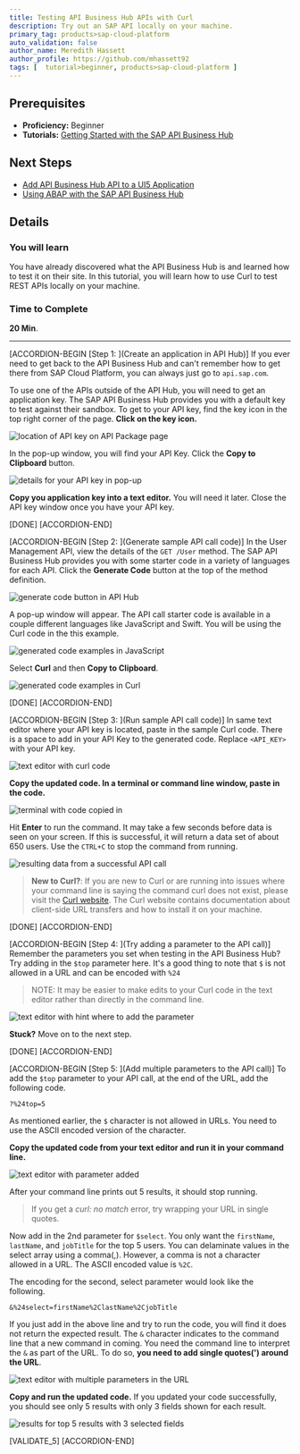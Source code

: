 ```yaml
---
title: Testing API Business Hub APIs with Curl
description: Try out an SAP API locally on your machine.
primary_tag: products>sap-cloud-platform
auto_validation: false
author_name: Meredith Hassett
author_profile: https://github.com/mhassett92
tags: [  tutorial>beginner, products>sap-cloud-platform ]
---
```

## Prerequisites  
 - **Proficiency:** Beginner
 - **Tutorials:** [Getting Started with the SAP API Business Hub](https://developers.sap.com/tutorials/hcp-abh-getting-started.html)

## Next Steps
 - [Add API Business Hub API to a UI5 Application](https://developers.sap.com/tutorials/hcp-abh-api-ui5-app.html)
 - [Using ABAP with the SAP API Business Hub](https://developers.sap.com/tutorials/hcp-abh-abap.html)

## Details
### You will learn  
You have already discovered what the API Business Hub is and learned how to test it on their site. In this tutorial, you will learn how to use Curl to test REST APIs locally on your machine.


### Time to Complete
**20 Min**.

---

[ACCORDION-BEGIN [Step 1: ](Create an application in API Hub)]
If you ever need to get back to the API Business Hub and can't remember how to get there from SAP Cloud Platform, you can always just go to `api.sap.com`.

To use one of the APIs outside of the API Hub, you will need to get an application key. The SAP API Business Hub provides you with a default key to test against their sandbox. To get to your API key, find the key icon in the top right corner of the page. **Click on the key icon.**

![location of API key on API Package page](4.png)

In the pop-up window, you will find your API Key. Click the **Copy to Clipboard** button.

![details for your API key in pop-up](5.png)

**Copy you application key into a text editor.** You will need it later. Close the API key window once you have your API key.

[DONE]
[ACCORDION-END]

[ACCORDION-BEGIN [Step 2: ](Generate sample API call code)]
In the User Management API, view the details of the `GET /User` method. The SAP API Business Hub provides you with some starter code in a variety of languages for each API. Click the **Generate Code** button at the top of the method definition.

![generate code button in API Hub](1.png)

A pop-up window will appear. The API call starter code is available in a couple different languages like JavaScript and Swift. You will be using the Curl code in the this example.

![generated code examples in JavaScript](2.png)

Select **Curl** and then **Copy to Clipboard**.

![generated code examples in Curl](3.png)

[DONE]
[ACCORDION-END]


[ACCORDION-BEGIN [Step 3: ](Run sample API call code)]
In same text editor where your API key is located, paste in the sample Curl code. There is a space to add in your API Key to the generated code. Replace `<API_KEY>` with your API key.

![text editor with curl code](8.png)

**Copy the updated code. In a terminal or command line window, paste in the code.**

![terminal with code copied in](9.png)

Hit **Enter** to run the command. It may take a few seconds before data is seen on your screen. If this is successful, it will return a data set of about 650 users. Use the `CTRL+C` to stop the command from running.

![resulting data from a successful API call](10.png)

> **New to Curl?**: If you are new to Curl or are running into issues where your command line is saying the command curl does not exist, please visit the [Curl website](https://curl.haxx.se/). The Curl website contains documentation about client-side URL transfers and how to install it on your machine.   

[DONE]
[ACCORDION-END]

[ACCORDION-BEGIN [Step 4: ](Try adding a parameter to the API call)]
Remember the parameters you set when testing in the API Business Hub? Try adding in the `$top` parameter here. It's a good thing to note that `$` is not allowed in a URL and can be encoded with `%24`

> NOTE: It may be easier to make edits to your Curl code in the text editor rather than directly in the command line.

![text editor with hint where to add the parameter](11.png)

**Stuck?** Move on to the next step.

[DONE]
[ACCORDION-END]

[ACCORDION-BEGIN [Step 5: ](Add multiple parameters to the API call)]
To add the `$top` parameter to your API call, at the end of the URL, add the following code.

```url
?%24top=5
```

As mentioned earlier, the `$` character is not allowed in URLs. You need to use the ASCII encoded version of the character.

**Copy the updated code from your text editor and run it in your command line.**

![text editor with parameter added](12.png)

After your command line prints out 5 results, it should stop running.

> If you get a *curl: no match* error, try wrapping your URL in single quotes.

Now add in the 2nd parameter for `$select`. You only want the `firstName`, `lastName`, and `jobTitle` for the top 5 users. You can delaminate values in the select array using a comma(,). However, a comma is not a character allowed in a URL. The ASCII encoded value is `%2C`.

The encoding for the second, select parameter would look like the following.

```url
&%24select=firstName%2ClastName%2CjobTitle
```

If you just add in the above line and try to run the code, you will find it does not return the expected result. The `&` character indicates to the command line that a new command in coming. You need the command line to interpret the `&` as part of the URL. To do so, **you need to add single quotes(') around the URL**.

![text editor with multiple parameters in the URL](13.png)

**Copy and run the updated code.** If you updated your code successfully, you should see only 5 results with only 3 fields shown for each result.

![results for top 5 results with 3 selected fields](14.png)

[VALIDATE_5]
[ACCORDION-END]
